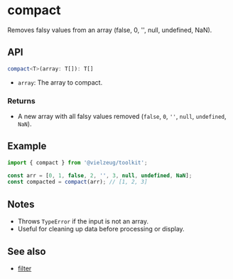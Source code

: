 # compact

Removes falsy values from an array (false, 0, '', null, undefined, NaN).

## API

```ts
compact<T>(array: T[]): T[]
```

- `array`: The array to compact.

### Returns

- A new array with all falsy values removed (`false`, `0`, `''`, `null`, `undefined`, `NaN`).

## Example

```ts
import { compact } from '@vielzeug/toolkit';

const arr = [0, 1, false, 2, '', 3, null, undefined, NaN];
const compacted = compact(arr); // [1, 2, 3]
```

## Notes

- Throws `TypeError` if the input is not an array.
- Useful for cleaning up data before processing or display.

## See also

- [filter](./filter.md)
